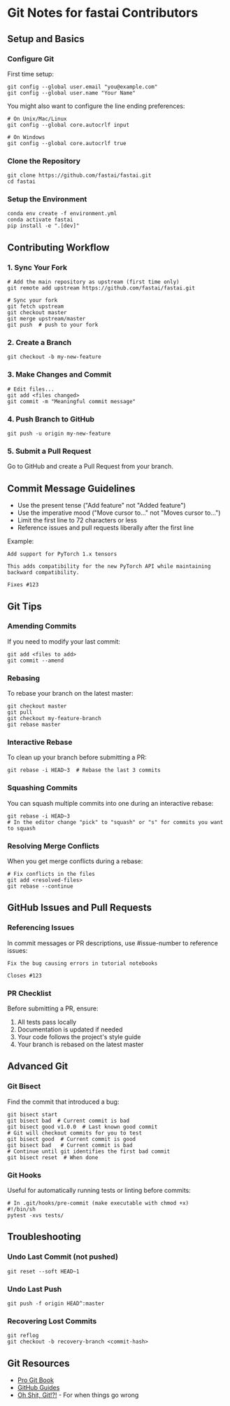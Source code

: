 # Git Notes for fastai Contributors

## Setup and Basics

### Configure Git

First time setup:

```
git config --global user.email "you@example.com"
git config --global user.name "Your Name"
```

You might also want to configure the line ending preferences:

```
# On Unix/Mac/Linux
git config --global core.autocrlf input

# On Windows
git config --global core.autocrlf true
```

### Clone the Repository

```
git clone https://github.com/fastai/fastai.git
cd fastai
```

### Setup the Environment

```
conda env create -f environment.yml
conda activate fastai
pip install -e ".[dev]"
```

## Contributing Workflow

### 1. Sync Your Fork

```
# Add the main repository as upstream (first time only)
git remote add upstream https://github.com/fastai/fastai.git

# Sync your fork
git fetch upstream
git checkout master
git merge upstream/master
git push  # push to your fork
```

### 2. Create a Branch

```
git checkout -b my-new-feature
```

### 3. Make Changes and Commit

```
# Edit files...
git add <files changed>
git commit -m "Meaningful commit message"
```

### 4. Push Branch to GitHub

```
git push -u origin my-new-feature
```

### 5. Submit a Pull Request

Go to GitHub and create a Pull Request from your branch.

## Commit Message Guidelines

* Use the present tense ("Add feature" not "Added feature")
* Use the imperative mood ("Move cursor to..." not "Moves cursor to...")
* Limit the first line to 72 characters or less
* Reference issues and pull requests liberally after the first line

Example:
```
Add support for PyTorch 1.x tensors

This adds compatibility for the new PyTorch API while maintaining
backward compatibility.

Fixes #123
```

## Git Tips

### Amending Commits

If you need to modify your last commit:

```
git add <files to add>
git commit --amend
```

### Rebasing

To rebase your branch on the latest master:

```
git checkout master
git pull
git checkout my-feature-branch
git rebase master
```

### Interactive Rebase 

To clean up your branch before submitting a PR:

```
git rebase -i HEAD~3  # Rebase the last 3 commits
```

### Squashing Commits

You can squash multiple commits into one during an interactive rebase:

```
git rebase -i HEAD~3
# In the editor change "pick" to "squash" or "s" for commits you want to squash
```

### Resolving Merge Conflicts

When you get merge conflicts during a rebase:

```
# Fix conflicts in the files
git add <resolved-files>
git rebase --continue
```

## GitHub Issues and Pull Requests

### Referencing Issues

In commit messages or PR descriptions, use #issue-number to reference issues:

```
Fix the bug causing errors in tutorial notebooks

Closes #123
```

### PR Checklist

Before submitting a PR, ensure:

1. All tests pass locally
2. Documentation is updated if needed
3. Your code follows the project's style guide
4. Your branch is rebased on the latest master

## Advanced Git

### Git Bisect

Find the commit that introduced a bug:

```
git bisect start
git bisect bad  # Current commit is bad
git bisect good v1.0.0  # Last known good commit
# Git will checkout commits for you to test
git bisect good  # Current commit is good
git bisect bad   # Current commit is bad
# Continue until git identifies the first bad commit
git bisect reset  # When done
```

### Git Hooks

Useful for automatically running tests or linting before commits:

```
# In .git/hooks/pre-commit (make executable with chmod +x)
#!/bin/sh
pytest -xvs tests/
```

## Troubleshooting

### Undo Last Commit (not pushed)

```
git reset --soft HEAD~1
```

### Undo Last Push

```
git push -f origin HEAD^:master
```

### Recovering Lost Commits

```
git reflog
git checkout -b recovery-branch <commit-hash>
```

## Git Resources

- [Pro Git Book](https://git-scm.com/book/en/v2)
- [GitHub Guides](https://guides.github.com/)
- [Oh Shit, Git!?!](https://ohshitgit.com/) - For when things go wrong 